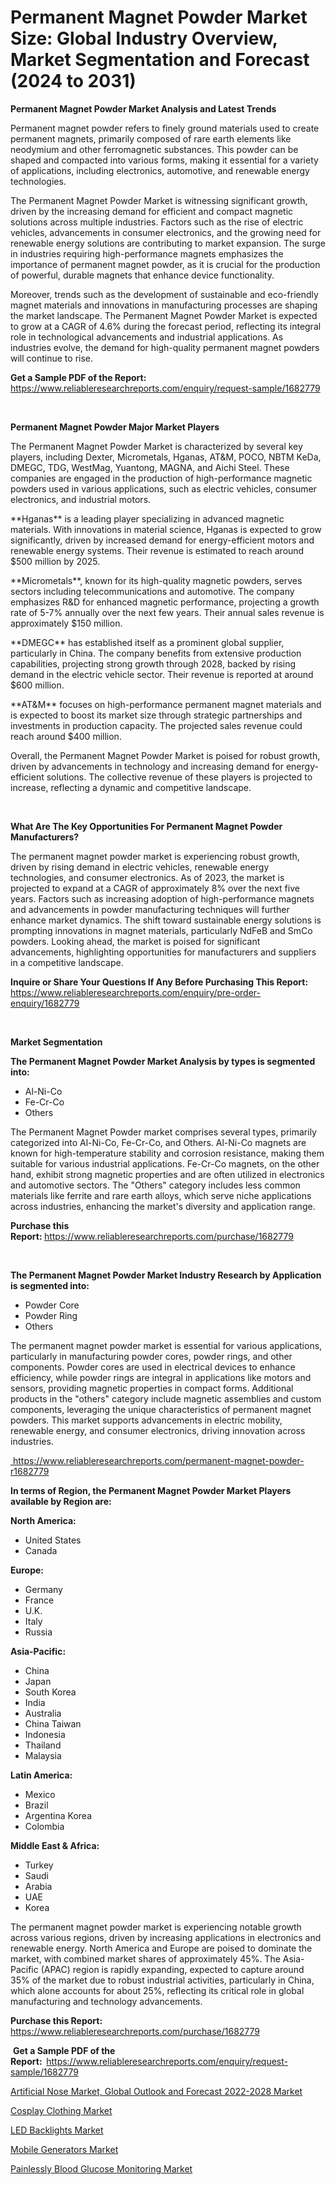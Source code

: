<p><h1>Permanent Magnet Powder Market Size: Global Industry Overview, Market Segmentation and Forecast (2024 to 2031)</h1></p><p><strong>Permanent Magnet Powder Market Analysis and Latest Trends</strong></p>
<p><p>Permanent magnet powder refers to finely ground materials used to create permanent magnets, primarily composed of rare earth elements like neodymium and other ferromagnetic substances. This powder can be shaped and compacted into various forms, making it essential for a variety of applications, including electronics, automotive, and renewable energy technologies. </p><p>The Permanent Magnet Powder Market is witnessing significant growth, driven by the increasing demand for efficient and compact magnetic solutions across multiple industries. Factors such as the rise of electric vehicles, advancements in consumer electronics, and the growing need for renewable energy solutions are contributing to market expansion. The surge in industries requiring high-performance magnets emphasizes the importance of permanent magnet powder, as it is crucial for the production of powerful, durable magnets that enhance device functionality.</p><p>Moreover, trends such as the development of sustainable and eco-friendly magnet materials and innovations in manufacturing processes are shaping the market landscape. The Permanent Magnet Powder Market is expected to grow at a CAGR of 4.6% during the forecast period, reflecting its integral role in technological advancements and industrial applications. As industries evolve, the demand for high-quality permanent magnet powders will continue to rise.</p></p>
<p><strong>Get a Sample PDF of the Report:&nbsp;</strong> <a href="https://www.reliableresearchreports.com/enquiry/request-sample/1682779?utm_campaign=13&utm_medium=2&utm_source=Github&utm_content=ia&utm_term=15102024&utm_id=permanent-magnet-powder">https://www.reliableresearchreports.com/enquiry/request-sample/1682779</a></p>
<p>&nbsp;</p>
<p><strong>Permanent Magnet Powder Major Market Players</strong></p>
<p><p>The Permanent Magnet Powder Market is characterized by several key players, including Dexter, Micrometals, Hganas, AT&M, POCO, NBTM KeDa, DMEGC, TDG, WestMag, Yuantong, MAGNA, and Aichi Steel. These companies are engaged in the production of high-performance magnetic powders used in various applications, such as electric vehicles, consumer electronics, and industrial motors.</p><p>**Hganas** is a leading player specializing in advanced magnetic materials. With innovations in material science, Hganas is expected to grow significantly, driven by increased demand for energy-efficient motors and renewable energy systems. Their revenue is estimated to reach around $500 million by 2025.</p><p>**Micrometals**, known for its high-quality magnetic powders, serves sectors including telecommunications and automotive. The company emphasizes R&D for enhanced magnetic performance, projecting a growth rate of 5-7% annually over the next few years. Their annual sales revenue is approximately $150 million.</p><p>**DMEGC** has established itself as a prominent global supplier, particularly in China. The company benefits from extensive production capabilities, projecting strong growth through 2028, backed by rising demand in the electric vehicle sector. Their revenue is reported at around $600 million.</p><p>**AT&M** focuses on high-performance permanent magnet materials and is expected to boost its market size through strategic partnerships and investments in production capacity. The projected sales revenue could reach around $400 million.</p><p>Overall, the Permanent Magnet Powder Market is poised for robust growth, driven by advancements in technology and increasing demand for energy-efficient solutions. The collective revenue of these players is projected to increase, reflecting a dynamic and competitive landscape.</p></p>
<p>&nbsp;</p>
<p><strong>What Are The Key Opportunities For Permanent Magnet Powder Manufacturers?</strong></p>
<p><p>The permanent magnet powder market is experiencing robust growth, driven by rising demand in electric vehicles, renewable energy technologies, and consumer electronics. As of 2023, the market is projected to expand at a CAGR of approximately 8% over the next five years. Factors such as increasing adoption of high-performance magnets and advancements in powder manufacturing techniques will further enhance market dynamics. The shift toward sustainable energy solutions is prompting innovations in magnet materials, particularly NdFeB and SmCo powders. Looking ahead, the market is poised for significant advancements, highlighting opportunities for manufacturers and suppliers in a competitive landscape.</p></p>
<p><strong>Inquire or Share Your Questions If Any Before Purchasing This Report:</strong> <a href="https://www.reliableresearchreports.com/enquiry/pre-order-enquiry/1682779?utm_campaign=13&utm_medium=2&utm_source=Github&utm_content=ia&utm_term=15102024&utm_id=permanent-magnet-powder">https://www.reliableresearchreports.com/enquiry/pre-order-enquiry/1682779</a></p>
<p>&nbsp;</p>
<p><strong>Market Segmentation</strong></p>
<p><strong>The Permanent Magnet Powder Market Analysis by types is segmented into:</strong></p>
<p><ul><li>Al-Ni-Co</li><li>Fe-Cr-Co</li><li>Others</li></ul></p>
<p><p>The Permanent Magnet Powder market comprises several types, primarily categorized into Al-Ni-Co, Fe-Cr-Co, and Others. Al-Ni-Co magnets are known for high-temperature stability and corrosion resistance, making them suitable for various industrial applications. Fe-Cr-Co magnets, on the other hand, exhibit strong magnetic properties and are often utilized in electronics and automotive sectors. The "Others" category includes less common materials like ferrite and rare earth alloys, which serve niche applications across industries, enhancing the market's diversity and application range.</p></p>
<p><strong>Purchase this Report:&nbsp;</strong><a href="https://www.reliableresearchreports.com/purchase/1682779?utm_campaign=13&utm_medium=2&utm_source=Github&utm_content=ia&utm_term=15102024&utm_id=permanent-magnet-powder">https://www.reliableresearchreports.com/purchase/1682779</a></p>
<p>&nbsp;</p>
<p><strong>The Permanent Magnet Powder Market Industry Research by Application is segmented into:</strong></p>
<p><ul><li>Powder Core</li><li>Powder Ring</li><li>Others</li></ul></p>
<p><p>The permanent magnet powder market is essential for various applications, particularly in manufacturing powder cores, powder rings, and other components. Powder cores are used in electrical devices to enhance efficiency, while powder rings are integral in applications like motors and sensors, providing magnetic properties in compact forms. Additional products in the "others" category include magnetic assemblies and custom components, leveraging the unique characteristics of permanent magnet powders. This market supports advancements in electric mobility, renewable energy, and consumer electronics, driving innovation across industries.</p></p>
<p><a href="https://www.reliableresearchreports.com/permanent-magnet-powder-r1682779?utm_campaign=13&utm_medium=2&utm_source=Github&utm_content=ia&utm_term=15102024&utm_id=permanent-magnet-powder">&nbsp;https://www.reliableresearchreports.com/permanent-magnet-powder-r1682779</a></p>
<p><strong>In terms of Region, the Permanent Magnet Powder Market Players available by Region are:</strong></p>
<p>
    <p> <strong> North America: </strong>
        <ul>
            <li>United States</li>
            <li>Canada</li>
        </ul>
        </p> 
    <p> <strong> Europe: </strong>
        <ul>
            <li>Germany</li>
            <li>France</li>
            <li>U.K.</li>
            <li>Italy</li>
            <li>Russia</li>
        </ul>
        </p> 
    <p> <strong> Asia-Pacific: </strong>
        <ul>
            <li>China</li>
            <li>Japan</li>
            <li>South Korea</li>
            <li>India</li>
            <li>Australia</li>
            <li>China Taiwan</li>
            <li>Indonesia</li>
            <li>Thailand</li>
            <li>Malaysia</li>
        </ul>
        </p> 
    <p> <strong> Latin America: </strong>
        <ul>
            <li>Mexico</li>
            <li>Brazil</li>
            <li>Argentina Korea</li>
            <li>Colombia</li>
        </ul>
        </p> 
    <p> <strong> Middle East & Africa: </strong>
        <ul>
            <li>Turkey</li>
            <li>Saudi</li>
            <li>Arabia</li>
            <li>UAE</li>
            <li>Korea</li>
        </ul>
    </p>
    </p>
<p><p>The permanent magnet powder market is experiencing notable growth across various regions, driven by increasing applications in electronics and renewable energy. North America and Europe are poised to dominate the market, with combined market shares of approximately 45%. The Asia-Pacific (APAC) region is rapidly expanding, expected to capture around 35% of the market due to robust industrial activities, particularly in China, which alone accounts for about 25%, reflecting its critical role in global manufacturing and technology advancements.</p></p>
<p><strong>Purchase this Report: </strong><a href="https://www.reliableresearchreports.com/purchase/1682779?utm_campaign=13&utm_medium=2&utm_source=Github&utm_content=ia&utm_term=15102024&utm_id=permanent-magnet-powder">https://www.reliableresearchreports.com/purchase/1682779</a></p>
<p>&nbsp;<strong>Get a Sample PDF of the Report:&nbsp;&nbsp;</strong><a href="https://www.reliableresearchreports.com/enquiry/request-sample/1682779?utm_campaign=13&utm_medium=2&utm_source=Github&utm_content=ia&utm_term=15102024&utm_id=permanent-magnet-powder">https://www.reliableresearchreports.com/enquiry/request-sample/1682779</a></p>
<p><strong></strong></p>
<p><p><a href="https://www.linkedin.com/pulse/artificial-nose-market-global-outlook-forecast-2022-2028-opportunities-gjbae?utm_campaign=13&utm_medium=2&utm_source=Github&utm_content=ia&utm_term=15102024&utm_id=permanent-magnet-powder">Artificial Nose Market, Global Outlook and Forecast 2022-2028 Market</a></p><p><a href="https://github.com/MariaWashington76/Market-Research-Report-List-1/blob/main/cosplay-clothing-market.md?utm_campaign=13&utm_medium=2&utm_source=Github&utm_content=ia&utm_term=15102024&utm_id=permanent-magnet-powder">Cosplay Clothing Market</a></p><p><a href="https://issuu.com/reportprime-2/docs/led-backlights-market-size-2030.ppt_221e8b6a8e8f45?utm_campaign=13&utm_medium=2&utm_source=Github&utm_content=ia&utm_term=15102024&utm_id=permanent-magnet-powder">LED Backlights Market</a></p><p><a href="https://issuu.com/reportprime-2/docs/mobile-generators-market-size-2030._d925b99567a6c7?utm_campaign=13&utm_medium=2&utm_source=Github&utm_content=ia&utm_term=15102024&utm_id=permanent-magnet-powder">Mobile Generators Market</a></p><p><a href="https://github.com/pinesamshigoz/Market-Research-Report-List-1/blob/main/painlessly-blood-glucose-monitoring-market.md?utm_campaign=13&utm_medium=2&utm_source=Github&utm_content=ia&utm_term=15102024&utm_id=permanent-magnet-powder">Painlessly Blood Glucose Monitoring Market</a></p></p>
